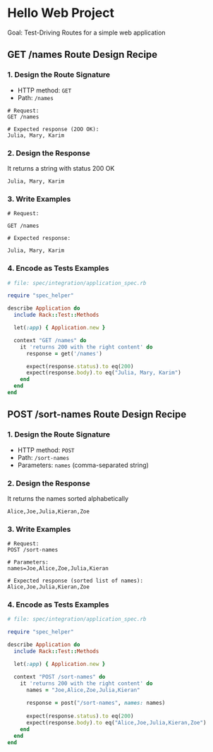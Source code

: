 # Hello Web Project

Goal: Test-Driving Routes for a simple web application

## GET /names Route Design Recipe

### 1. Design the Route Signature

- HTTP method: `GET`
- Path: `/names`

```
# Request:
GET /names

# Expected response (2OO OK):
Julia, Mary, Karim
```

### 2. Design the Response

It returns a string with status 200 OK
```
Julia, Mary, Karim
```


### 3. Write Examples

```
# Request:

GET /names

# Expected response:

Julia, Mary, Karim
```

### 4. Encode as Tests Examples

```ruby
# file: spec/integration/application_spec.rb

require "spec_helper"

describe Application do
  include Rack::Test::Methods

  let(:app) { Application.new }

  context "GET /names" do
    it 'returns 200 with the right content' do
      response = get('/names')

      expect(response.status).to eq(200)
      expect(response.body).to eq("Julia, Mary, Karim")
    end
  end
end
```

## POST /sort-names Route Design Recipe

### 1. Design the Route Signature

- HTTP method: `POST`
- Path: `/sort-names`
- Parameters: `names` (comma-separated string)

### 2. Design the Response

It returns the names sorted alphabetically
```
Alice,Joe,Julia,Kieran,Zoe
```


### 3. Write Examples

```
# Request:
POST /sort-names

# Parameters:
names=Joe,Alice,Zoe,Julia,Kieran

# Expected response (sorted list of names):
Alice,Joe,Julia,Kieran,Zoe
```

### 4. Encode as Tests Examples

```ruby
# file: spec/integration/application_spec.rb

require "spec_helper"

describe Application do
  include Rack::Test::Methods

  let(:app) { Application.new }

  context "POST /sort-names" do
    it 'returns 200 with the right content' do
      names = "Joe,Alice,Zoe,Julia,Kieran"
      
      response = post("/sort-names", names: names)
      
      expect(response.status).to eq(200)
      expect(response.body).to eq("Alice,Joe,Julia,Kieran,Zoe")
    end
  end
end
```